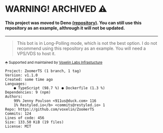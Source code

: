 # WARNING! ARCHIVED ⚠
#### This project was moved to Deno [(repository)](https://github.com/voxelin/scheduler-deno). You can still use this repository as an example, althrough it will not be updated.
-----
> This bot is in Long-Polling mode, which is not the best option. I do not recommend using this repository as an example. You will need a VPS/VDS to host it.

<sup>⬘ Supported and maintained by [Voxelin Labs Infrastucture](https://www.ieljit.lol)</sup>

```
Project: ZoomerTS (1 branch, 1 tag)
Version: v1.1.0
Created: some time ago
Languages:
    ● TypeScript (98.7 %) ● Dockerfile (1.3 %)
Dependencies: 9 (npm)
Authors:
    99% Jenny Poulson <911us@duck.com> 116
    1% Restyled.io</b> <commits@restyled.io> 1
Repo: https://github.com/voxelin/ZoomerTS
Commits: 124
Lines of code: 456
Size: 133.50 KiB (19 files)
License: MIT
```
